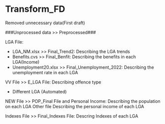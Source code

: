 # Transform_FD
Removed unnecessary data(First draft)

###Unprocessed data >> Preprocessed###

LGA File: 
- LGA_NM.xlsx >> Final_Trend2: Describing the LGA trends 
- Benefits.cvs >> Final_Benfit: Describing the benefits in each LGA(Income)
- Unemployment20.xlsx >> Final_Unemployment_2022: Describing the unemployment rate in each LGA 

VV File >> E_LGA File: Describing offence type
- Different LGA (Automated)

NEW File >> POP_Final File and Personal Income: Describing the population on each LGA 
                                                Other file Describing the personal income of each LGA

Indexes File >> Final_Indexes File: Descring Indexes of each LGA

